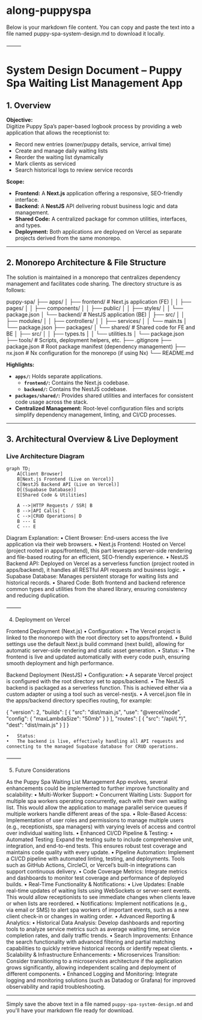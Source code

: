 # along-puppyspa
Below is your markdown file content. You can copy and paste the text into a file named puppy-spa-system-design.md to download it locally.

⸻



# System Design Document – Puppy Spa Waiting List Management App

## 1. Overview

**Objective:**  
Digitize Puppy Spa’s paper-based logbook process by providing a web application that allows the receptionist to:
- Record new entries (owner/puppy details, service, arrival time)
- Create and manage daily waiting lists
- Reorder the waiting list dynamically
- Mark clients as serviced
- Search historical logs to review service records

**Scope:**  
- **Frontend:** A **Next.js** application offering a responsive, SEO-friendly interface.
- **Backend:** A **NestJS** API delivering robust business logic and data management.
- **Shared Code:** A centralized package for common utilities, interfaces, and types.
- **Deployment:** Both applications are deployed on Vercel as separate projects derived from the same monorepo.

---

## 2. Monorepo Architecture & File Structure

The solution is maintained in a monorepo that centralizes dependency management and facilitates code sharing. The directory structure is as follows:

puppy-spa/
├── apps/
│   ├── frontend/      # Next.js application (FE)
│   │   ├── pages/
│   │   ├── components/
│   │   ├── public/
│   │   ├── styles/
│   │   └── package.json
│   └── backend/       # NestJS application (BE)
│       ├── src/
│       │   ├── modules/
│       │   ├── controllers/
│       │   ├── services/
│       │   └── main.ts
│       └── package.json
├── packages/
│   └── shared/        # Shared code for FE and BE
│       ├── src/
│       │   ├── types.ts
│       │   └── utilities.ts
│       └── package.json
├── tools/             # Scripts, deployment helpers, etc.
├── .gitignore
├── package.json       # Root package manifest (dependency management)
├── nx.json            # Nx configuration for the monorepo (if using Nx)
└── README.md

**Highlights:**
- **`apps/`:** Holds separate applications.
  - **`frontend/`:** Contains the Next.js codebase.
  - **`backend/`:** Contains the NestJS codebase.
- **`packages/shared/`:** Provides shared utilities and interfaces for consistent code usage across the stack.
- **Centralized Management:** Root-level configuration files and scripts simplify dependency management, linting, and CI/CD processes.

---

## 3. Architectural Overview & Live Deployment

### Live Architecture Diagram

```mermaid
graph TD;
    A[Client Browser]
    B[Next.js Frontend (Live on Vercel)]
    C[NestJS Backend API (Live on Vercel)]
    D[(Supabase Database)]
    E[Shared Code & Utilities]

    A -->|HTTP Requests / SSR| B
    B -->|API Calls| C
    C -->|CRUD Operations| D
    B --- E
    C --- E
```

Diagram Explanation:
	•	Client Browser: End-users access the live application via their web browsers.
	•	Next.js Frontend: Hosted on Vercel (project rooted in apps/frontend), this part leverages server-side rendering and file-based routing for an efficient, SEO-friendly experience.
	•	NestJS Backend API: Deployed on Vercel as a serverless function (project rooted in apps/backend), it handles all RESTful API requests and business logic.
	•	Supabase Database: Manages persistent storage for waiting lists and historical records.
	•	Shared Code: Both frontend and backend reference common types and utilities from the shared library, ensuring consistency and reducing duplication.

⸻

4. Deployment on Vercel

Frontend Deployment (Next.js)
	•	Configuration:
	•	The Vercel project is linked to the monorepo with the root directory set to apps/frontend.
	•	Build settings use the default Next.js build command (next build), allowing for automatic server-side rendering and static asset generation.
	•	Status:
	•	The frontend is live and updated automatically with every code push, ensuring smooth deployment and high performance.

Backend Deployment (NestJS)
	•	Configuration:
	•	A separate Vercel project is configured with the root directory set to apps/backend.
	•	The NestJS backend is packaged as a serverless function. This is achieved either via a custom adapter or using a tool such as vercel-nestjs.
	•	A vercel.json file in the apps/backend directory specifies routing, for example:

{
  "version": 2,
  "builds": [
    {
      "src": "dist/main.js",
      "use": "@vercel/node",
      "config": { "maxLambdaSize": "50mb" }
    }
  ],
  "routes": [
    {
      "src": "/api/(.*)",
      "dest": "dist/main.js"
    }
  ]
}


	•	Status:
	•	The backend is live, effectively handling all API requests and connecting to the managed Supabase database for CRUD operations.

⸻

5. Future Considerations

As the Puppy Spa Waiting List Management App evolves, several enhancements could be implemented to further improve functionality and scalability:
	•	Multi-Worker Support:
	•	Concurrent Waiting Lists:
Support for multiple spa workers operating concurrently, each with their own waiting list. This would allow the application to manage parallel service queues if multiple workers handle different areas of the spa.
	•	Role-Based Access:
Implementation of user roles and permissions to manage multiple users (e.g., receptionists, spa managers) with varying levels of access and control over individual waiting lists.
	•	Enhanced CI/CD Pipeline & Testing:
	•	Automated Testing:
Expand the testing suite to include comprehensive unit, integration, and end-to-end tests. This ensures robust test coverage and maintains code quality with every update.
	•	Pipeline Automation:
Implement a CI/CD pipeline with automated linting, testing, and deployments. Tools such as GitHub Actions, CircleCI, or Vercel’s built-in integrations can support continuous delivery.
	•	Code Coverage Metrics:
Integrate metrics and dashboards to monitor test coverage and performance of deployed builds.
	•	Real-Time Functionality & Notifications:
	•	Live Updates:
Enable real-time updates of waiting lists using WebSockets or server-sent events. This would allow receptionists to see immediate changes when clients leave or when lists are reordered.
	•	Notifications:
Implement notifications (e.g., via email or SMS) to alert spa workers of important events, such as a new client check-in or changes in waiting order.
	•	Advanced Reporting & Analytics:
	•	Historical Data Analysis:
Develop dashboards and reporting tools to analyze service metrics such as average waiting time, service completion rates, and daily traffic trends.
	•	Search Improvements:
Enhance the search functionality with advanced filtering and partial matching capabilities to quickly retrieve historical records or identify repeat clients.
	•	Scalability & Infrastructure Enhancements:
	•	Microservices Transition:
Consider transitioning to a microservices architecture if the application grows significantly, allowing independent scaling and deployment of different components.
	•	Enhanced Logging and Monitoring:
Integrate logging and monitoring solutions (such as Datadog or Grafana) for improved observability and rapid troubleshooting.

---

Simply save the above text in a file named `puppy-spa-system-design.md` and you'll have your markdown file ready for download.
